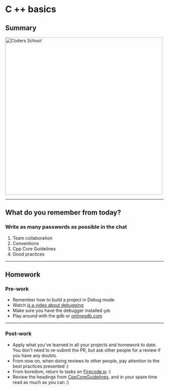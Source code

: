 <!-- .slide: data-background="#111111" -->

# C ++ basics

## Summary

<a href="https://coders.school">
    <img width="500px" data-src="../coders_school_logo.png" alt="Coders School" class="plain">
</a>

___

## What do you remember from today?

### Write as many passwords as possible in the chat
<!-- .element: class="fragment fade-in" -->

1. <!-- .element: class="fragment fade-in" --> Team collaboration
2. <!-- .element: class="fragment fade-in" --> Conventions
3. <!-- .element: class="fragment fade-in" --> Cpp Core Guidelines
4. <!-- .element: class="fragment fade-in" --> Good practices

___

## Homework

### Pre-work

* Remember how to build a project in Debug mode
* Watch [is a video about debugging](https://www.youtube.com/watch?v=gFCQ37jVN3g)
* Make sure you have the debugger installed `gdb`
* Play around with the gdb or [onlinegdb.com](http://onlinegdb.com)

___

### Post-work

* Apply what you've learned in all your projects and homework to date. You don't need to re-submit the PR, but ask other people for a review if you have any doubts.
* From now on, when doing reviews to other people, pay attention to the best practices presented :)
* From boredom, return to tasks on [Firecode.io](https://www.firecode.io) :)
* Review the headings from [CppCoreGuidelines](https://github.com/isocpp/CppCoreGuidelines/blob/master/CppCoreGuidelines.md), and in your spare time read as much as you can :)
